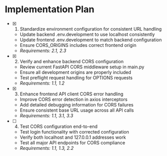 # Implementation Plan

- [x] 1. Standardize environment configuration for consistent URL handling

  - Update backend .env.development to use localhost consistently
  - Update frontend .env.development to match backend configuration
  - Ensure CORS_ORIGINS includes correct frontend origin
  - _Requirements: 2.1, 2.3_

- [x] 2. Verify and enhance backend CORS configuration

  - Review current FastAPI CORS middleware setup in main.py
  - Ensure all development origins are properly included
  - Test preflight request handling for OPTIONS requests
  - _Requirements: 1.1, 1.2_

- [x] 3. Enhance frontend API client CORS error handling

  - Improve CORS error detection in axios interceptors
  - Add detailed debugging information for CORS failures
  - Ensure consistent base URL usage across all API calls
  - _Requirements: 1.1, 3.1, 3.3_

- [ ] 4. Test CORS configuration end-to-end
  - Test login functionality with corrected configuration
  - Verify both localhost and 127.0.0.1 addresses work
  - Test all major API endpoints for CORS compliance
  - _Requirements: 1.1, 1.3, 2.2_

